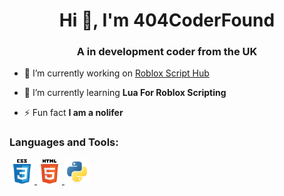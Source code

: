 <h1 align="center">Hi 👋, I'm 404CoderFound</h1>
<h3 align="center">A in development coder from the UK</h3>

- 🔭 I’m currently working on [Roblox Script Hub](https://github.com/404coderfound/Roblox_Scripts/blob/main/Deetex_Script_Hub.lua)

- 🌱 I’m currently learning **Lua For Roblox Scripting**

- ⚡ Fun fact **I am a nolifer**

<h3 align="left">Languages and Tools:</h3>
<p align="left"> <a href="https://www.w3schools.com/css/" target="_blank" rel="noreferrer"> <img src="https://raw.githubusercontent.com/devicons/devicon/master/icons/css3/css3-original-wordmark.svg" alt="css3" width="40" height="40"/> </a> <a href="https://www.w3.org/html/" target="_blank" rel="noreferrer"> <img src="https://raw.githubusercontent.com/devicons/devicon/master/icons/html5/html5-original-wordmark.svg" alt="html5" width="40" height="40"/> </a> <a href="https://www.python.org" target="_blank" rel="noreferrer"> <img src="https://raw.githubusercontent.com/devicons/devicon/master/icons/python/python-original.svg" alt="python" width="40" height="40"/> </a> </p>


